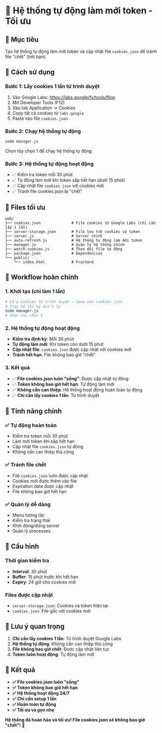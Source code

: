 # 🍪 Hệ thống tự động làm mới token - Tối ưu

## 🎯 Mục tiêu
Tạo hệ thống tự động làm mới token và cập nhật file `cookies.json` để tránh file "chết" (hết hạn).

## 🚀 Cách sử dụng

### **Bước 1: Lấy cookies 1 lần từ trình duyệt**
1. Vào Google Labs: https://labs.google/fx/tools/flow
2. Mở Developer Tools (F12)
3. Vào tab Application → Cookies
4. Copy tất cả cookies từ `labs.google`
5. Paste vào file `cookies.json`

### **Bước 2: Chạy hệ thống tự động**
```bash
node manager.js
```
Chọn tùy chọn 1 để chạy hệ thống tự động

### **Bước 3: Hệ thống tự động hoạt động**
- ✅ Kiểm tra token mỗi 30 phút
- ✅ Tự động làm mới khi token sắp hết hạn (dưới 15 phút)
- ✅ Cập nhật file `cookies.json` với cookies mới
- ✅ Tránh file cookies.json bị "chết"

## 📁 Files tối ưu

```
web/
├── cookies.json              # File cookies từ Google Labs (chỉ cần lấy 1 lần)
├── server-storage.json       # File lưu trữ cookies và token
├── server.js                 # Server chính
├── auto-refresh.js           # Hệ thống tự động làm mới token
├── manager.js                # Quản lý hệ thống chính
├── watch-cookies.js          # Theo dõi file tự động
├── package.json              # Dependencies
└── public/
    └── index.html            # Frontend
```

## 🔄 Workflow hoàn chỉnh

### **1. Khởi tạo (chỉ làm 1 lần)**
```bash
# Lấy cookies từ trình duyệt → Save vào cookies.json
# Chạy hệ thống quản lý
node manager.js
# Chọn tùy chọn 1
```

### **2. Hệ thống tự động hoạt động**
- **Kiểm tra định kỳ**: Mỗi 30 phút
- **Tự động làm mới**: Khi token còn dưới 15 phút
- **Cập nhật file**: `cookies.json` được cập nhật với cookies mới
- **Tránh hết hạn**: File không bao giờ "chết"

### **3. Kết quả**
- ✅ **File cookies.json luôn "sống"**: Được cập nhật tự động
- ✅ **Token không bao giờ hết hạn**: Tự động làm mới
- ✅ **Không cần can thiệp**: Hệ thống hoạt động hoàn toàn tự động
- ✅ **Chỉ cần lấy cookies 1 lần**: Từ trình duyệt

## 🎯 Tính năng chính

### ✅ **Tự động hoàn toàn**
- Kiểm tra token mỗi 30 phút
- Làm mới token khi sắp hết hạn
- Cập nhật file `cookies.json` tự động
- Không cần can thiệp thủ công

### ✅ **Tránh file chết**
- File `cookies.json` luôn được cập nhật
- Cookies mới được thêm vào file
- Expiration date được cập nhật
- File không bao giờ hết hạn

### ✅ **Quản lý dễ dàng**
- Menu tương tác
- Kiểm tra trạng thái
- Khởi động/dừng server
- Quản lý processes

## 🔧 Cấu hình

### **Thời gian kiểm tra**
- **Interval**: 30 phút
- **Buffer**: 15 phút trước khi hết hạn
- **Expiry**: 24 giờ cho cookies mới

### **Files được cập nhật**
- `server-storage.json`: Cookies và token hiện tại
- `cookies.json`: File gốc với cookies mới

## 🚨 Lưu ý quan trọng

1. **Chỉ cần lấy cookies 1 lần**: Từ trình duyệt Google Labs
2. **Hệ thống tự động**: Không cần can thiệp thủ công
3. **File không bao giờ chết**: Được cập nhật liên tục
4. **Token luôn hoạt động**: Tự động làm mới

## 🎉 Kết quả

- **✅ File cookies.json luôn "sống"**
- **✅ Token không bao giờ hết hạn**
- **✅ Hệ thống hoạt động 24/7**
- **✅ Chỉ cần setup 1 lần**
- **✅ Hoàn toàn tự động**
- **✅ Tối ưu và gọn nhẹ**

**Hệ thống đã hoàn hảo và tối ưu! File cookies.json sẽ không bao giờ "chết"!** 🚀
